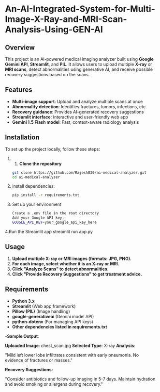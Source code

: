 # An-AI-Integrated-System-for-Multi-Image-X-Ray-and-MRI-Scan-Analysis-Using-GEN-AI

## Overview
This project is an AI-powered medical imaging analyzer built using **Google Gemini API**, **Streamlit**, and **PIL**. It allows users to upload multiple **X-ray** or **MRI scans**, detect abnormalities using generative AI, and receive possible recovery suggestions based on the scans.


## Features
- **Multi-image support**: Upload and analyze multiple scans at once  
- **Abnormality detection**: Identifies fractures, tumors, infections, etc.  
- **Recovery guidance**: Provides AI-generated recovery suggestions  
- **Streamlit interface**: Interactive and user-friendly web app  
- **Gemini 1.5 Flash model**: Fast, context-aware radiology analysis  

## Installation
To set up the project locally, follow these steps:

1. 1. **Clone the repository**  
   ```bash
   git clone https://github.com/Rajesh830/ai-medical-analyzer.git
   cd ai-medical-analyzer
   ```

2. Install dependencies:
   ```sh
   pip install -r requirements.txt
   ```

3. Set up your environment
   ```sh
   Create a .env file in the root directory
   Add your Google API key:
   GOOGLE_API_KEY=your_google_api_key_here
   ```
4.Run the Streamlit app
     streamlit run app.py   

## Usage
1. **Upload multiple X-ray or MRI images (formats: JPG, PNG).**
2. **For each image, select whether it is an X-ray or MRI.**
3. **Click "Analyze Scans" to detect abnormalities.**
4. **Click "Provide Recovery Suggestions" to get treatment advice.**


## Requirements
- **Python 3.x**
- **Streamlit** (Web app framework)
- **Pillow (PIL)** (Image handling) 
- **google-generativeai** (Gemini model API)
- **python-dotenv** (For managing API keys)
- **Other dependencies listed in requirements.txt** 

-**Sample Output**:

**Uploaded Image**: chest_scan.jpg
**Selected Type**: X-ray
**Analysis**:

"Mild left lower lobe infiltrates consistent with early pneumonia. No evidence of fractures or masses."

**Recovery Suggestions**:

"Consider antibiotics and follow-up imaging in 5-7 days. Maintain hydration and avoid smoking or allergens during recovery."


